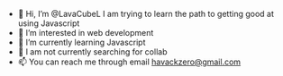 - 👋 Hi, I’m @LavaCubeL I am trying to learn the path to getting good at using Javascript
- 👀 I’m interested in web development
- 🌱 I’m currently learning Javascript
- 💞️ I am not currently searching for collab 
- 📫 You can reach me through email havackzero@gmail.com 

<!---
LavaCubeL/LavaCubeL is a ✨ special ✨ repository because its `README.md` (this file) appears on your GitHub profile.
You can click the Preview link to take a look at your changes.
--->
<!--   So once im done learning the basics of Javascript I will try to  create beginner website and do some fun things with it -->
